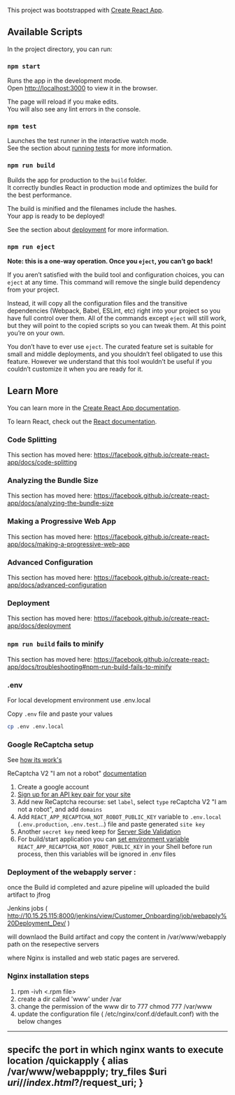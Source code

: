 This project was bootstrapped with [Create React App](https://github.com/facebook/create-react-app).

## Available Scripts

In the project directory, you can run:

### `npm start`

Runs the app in the development mode.<br>
Open [http://localhost:3000](http://localhost:3000) to view it in the browser.

The page will reload if you make edits.<br>
You will also see any lint errors in the console.

### `npm test`

Launches the test runner in the interactive watch mode.<br>
See the section about [running tests](https://facebook.github.io/create-react-app/docs/running-tests) for more information.

### `npm run build`

Builds the app for production to the `build` folder.<br>
It correctly bundles React in production mode and optimizes the build for the best performance.

The build is minified and the filenames include the hashes.<br>
Your app is ready to be deployed!

See the section about [deployment](https://facebook.github.io/create-react-app/docs/deployment) for more information.

### `npm run eject`

**Note: this is a one-way operation. Once you `eject`, you can’t go back!**

If you aren’t satisfied with the build tool and configuration choices, you can `eject` at any time. This command will remove the single build dependency from your project.

Instead, it will copy all the configuration files and the transitive dependencies (Webpack, Babel, ESLint, etc) right into your project so you have full control over them. All of the commands except `eject` will still work, but they will point to the copied scripts so you can tweak them. At this point you’re on your own.

You don’t have to ever use `eject`. The curated feature set is suitable for small and middle deployments, and you shouldn’t feel obligated to use this feature. However we understand that this tool wouldn’t be useful if you couldn’t customize it when you are ready for it.

## Learn More

You can learn more in the [Create React App documentation](https://facebook.github.io/create-react-app/docs/getting-started).

To learn React, check out the [React documentation](https://reactjs.org/).

### Code Splitting

This section has moved here: https://facebook.github.io/create-react-app/docs/code-splitting

### Analyzing the Bundle Size

This section has moved here: https://facebook.github.io/create-react-app/docs/analyzing-the-bundle-size

### Making a Progressive Web App

This section has moved here: https://facebook.github.io/create-react-app/docs/making-a-progressive-web-app

### Advanced Configuration

This section has moved here: https://facebook.github.io/create-react-app/docs/advanced-configuration

### Deployment

This section has moved here: https://facebook.github.io/create-react-app/docs/deployment

### `npm run build` fails to minify

This section has moved here: https://facebook.github.io/create-react-app/docs/troubleshooting#npm-run-build-fails-to-minify

### .env

For local development environment use .env.local

Copy `.env` file and paste your values

```bash
cp .env .env.local
```

### Google ReCaptcha setup

See  [how its work's](https://developers.google.com/recaptcha/intro)

ReCaptcha V2 "I am not a robot" [documentation](https://developers.google.com/recaptcha/docs/display)

1. Create a google account
2. [Sign up for an API key pair for your site](http://www.google.com/recaptcha/admin)
3. Add new ReCaptcha recourse: set `label`, select `type` reCaptcha V2 "I am not a robot", and add `domains`
4. Add `REACT_APP_RECAPTCHA_NOT_ROBOT_PUBLIC_KEY` variable to `.env.local` (`.env.production`, `.env.test`...) 
file and paste generated `site key` 
5. Another `secret key` need keep for [Server Side Validation](https://developers.google.com/recaptcha/docs/verify)
6. For build/start application you can [set environment variable](https://create-react-app.dev/docs/adding-custom-environment-variables#adding-temporary-environment-variables-in-your-shell) `REACT_APP_RECAPTCHA_NOT_ROBOT_PUBLIC_KEY` in your Shell before run
 process, then this variables will be ignored in .env files

### Deployment of the webapply server :

once the Build id completed and azure pipeline will uploaded the build artifact to jfrog

Jenkins jobs ( http://10.15.25.115:8000/jenkins/view/Customer_Onboarding/job/webapply%20Deployment_Dev/ ) 

will downlaod the Build artifact and copy the content in /var/www/webapply path on the resepective servers

where Nginx is installed and web static pages are servered.

### Nginx installation steps 

1. rpm -ivh <.rpm file> 
2. create a dir called 'www' under /var
3. change the permission of the www dir to 777
    chmod 777 /var/www
4. update the configuration file ( /etc/nginx/conf.d/default.conf) with the below changes 
----------------------------------------------
specifc the port in which nginx wants to execute
location /quickapply {
    alias /var/www/webappply;
    try_files $uri $uri/ /index.html?/$request_uri;
}
----------------------------------------------